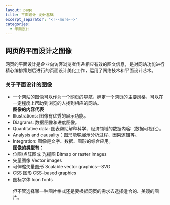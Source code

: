 ```yaml
---
layout: page
title: 平面设计-设计基础
excerpt_separator: "<!--more-->"
categories:
  - 平面设计
---
```

## 网页的平面设计之图像
网页的平面设计是企业向访客浏览者传递相应有效的图文信息，是对网站功能进行精心编排策划后进行的页面设计美化工作，运用了网络技术和平面设计艺术。<br>
 <!--more-->
### 关于平面设计的图像<br>
* 一个网站的图像可以作为一个网页的导航，确定一个网页的主要风格，可以在一定程度上帮助到浏览的人找到相应的网站。<br>
**图像的内容代表**
* Illustrations: 图像有优秀的展示功能。
* Diagrams: 数据图像和进度图像。
* Quantitative data: 图表帮助解释科学、经济领域的数据内容（数据可视化）。
 * Analysis and causality：图形能够展示分析过程、因果逻辑等。
* Integration: 图像是文字、数据、图形的综合应用。<br>
**图像的类型有：**
* 位图/点阵图或 光栅图 Bitmap or raster images
* 矢量图像 Vector images 
* 可伸缩矢量图形 Scalable vector graphics—SVG
* CSS 图形 CSS-based graphics 
* 图标字体 Icon fonts 
<br><br>
但不管选择哪一种图片格式还是要根据网页的需求去选择适合的、美观的图片。